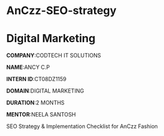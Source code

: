 # AnCzz-SEO-strategy

# Digital Marketing

**COMPANY**:CODTECH IT SOLUTIONS

**NAME**:ANCY C.P

**INTERN ID**:CT08DZ1159

**DOMAIN**:DIGITAL MARKETING

**DURATION**:2 MONTHS

**MENTOR**:NEELA SANTOSH

SEO Strategy & Implementation Checklist for AnCzz Fashion
